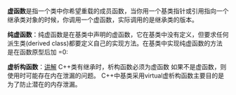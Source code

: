 <!--
 * @Author: [lxp]
 * @Date: 2022-01-18 19:44:21
 * @LastEditors: [lxp]
 * @LastEditTime: 2022-01-18 19:57:56
 * @Description: 
-->
**虚函数**是指一个类中你希望重载的成员函数，当你用一个基类指针或引用指向一个继承类对象的时候，你调用一个虚函数，实际调用的是继承类的版本。


**纯虚函数**：纯虚函数是在基类中声明的虚函数，它在基类中没有定义，但要求任何派生类(derived class)都要定义自己的实现方法。在基类中实现纯虚函数的方法是在函数原型后加 =0:


**虚析构函数**：[讲解](https://blog.csdn.net/ahelloyou/article/details/113639490)
C++类有继承时，析构函数必须为虚函数 如果不是虚函数，则使用时可能存在内在泄漏的问题。
C++中基类采用virtual虚析构函数主要目的是为了防止潜在的内存泄漏。